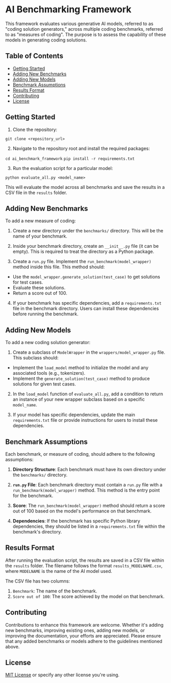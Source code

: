 # AI Benchmarking Framework

This framework evaluates various generative AI models, referred to as "coding solution generators," across multiple coding benchmarks, referred to as "measures of coding". The purpose is to assess the capability of these models in generating coding solutions.

## Table of Contents
- [Getting Started](#getting-started)
- [Adding New Benchmarks](#adding-new-benchmarks)
- [Adding New Models](#adding-new-models)
- [Benchmark Assumptions](#benchmark-assumptions)
- [Results Format](#results-format)
- [Contributing](#contributing)
- [License](#license)

## Getting Started

1. Clone the repository:

`git clone <repository_url>`

2. Navigate to the repository root and install the required packages:

`cd ai_benchmark_framework`
`pip install -r requirements.txt`

3. Run the evaluation script for a particular model:

`python evaluate_all.py <model_name>`

This will evaluate the model across all benchmarks and save the results in a CSV file in the `results` folder.

## Adding New Benchmarks

To add a new measure of coding:

1. Create a new directory under the `benchmarks/` directory. This will be the name of your benchmark.

2. Inside your benchmark directory, create an `__init__.py` file (it can be empty). This is required to treat the directory as a Python package.

3. Create a `run.py` file. Implement the `run_benchmark(model_wrapper)` method inside this file. This method should:
- Use the `model_wrapper.generate_solution(test_case)` to get solutions for test cases.
- Evaluate these solutions.
- Return a score out of 100.

4. If your benchmark has specific dependencies, add a `requirements.txt` file in the benchmark directory. Users can install these dependencies before running the benchmark.

## Adding New Models

To add a new coding solution generator:

1. Create a subclass of `ModelWrapper` in the `wrappers/model_wrapper.py` file. This subclass should:
- Implement the `load_model` method to initialize the model and any associated tools (e.g., tokenizers).
- Implement the `generate_solution(test_case)` method to produce solutions for given test cases.

2. In the `load_model` function of `evaluate_all.py`, add a condition to return an instance of your new wrapper subclass based on a specific `model_name`.

3. If your model has specific dependencies, update the main `requirements.txt` file or provide instructions for users to install these dependencies.

## Benchmark Assumptions

Each benchmark, or measure of coding, should adhere to the following assumptions:

1. **Directory Structure**: Each benchmark must have its own directory under the `benchmarks/` directory.

2. **`run.py` File**: Each benchmark directory must contain a `run.py` file with a `run_benchmark(model_wrapper)` method. This method is the entry point for the benchmark.

3. **Score**: The `run_benchmark(model_wrapper)` method should return a score out of 100 based on the model's performance on that benchmark.

4. **Dependencies**: If the benchmark has specific Python library dependencies, they should be listed in a `requirements.txt` file within the benchmark's directory.

## Results Format

After running the evaluation script, the results are saved in a CSV file within the `results` folder. The filename follows the format `results_MODELNAME.csv`, where `MODELNAME` is the name of the AI model used.

The CSV file has two columns:
1. `Benchmark`: The name of the benchmark.
2. `Score out of 100`: The score achieved by the model on that benchmark.

## Contributing

Contributions to enhance this framework are welcome. Whether it's adding new benchmarks, improving existing ones, adding new models, or improving the documentation, your efforts are appreciated. Please ensure that any added benchmarks or models adhere to the guidelines mentioned above.

## License

[MIT License](LICENSE) or specify any other license you're using.
